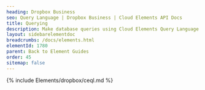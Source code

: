 ```yaml
---
heading: Dropbox Business
seo: Query Language | Dropbox Business | Cloud Elements API Docs
title: Querying
description: Make database queries using Cloud Elements Query Language.
layout: sidebarelementdoc
breadcrumbs: /docs/elements.html
elementId: 1780
parent: Back to Element Guides
order: 45
sitemap: false
---
```


{% include Elements/dropbox/ceql.md %}
